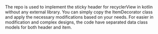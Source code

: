 The repo is used to implement the sticky header for recyclerView in kotlin without any external library. You can simply copy the ItemDecorator class and apply the necessary modifications based on your needs. For easier in modification and complex designs, the code have separated data class models for both header and item.

